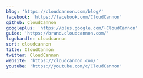 ```yaml
---
blog: 'https://cloudcannon.com/blog/'
facebook: 'https://facebook.com/CloudCannon'
github: CloudCannon
googleplus: 'https://plus.google.com/+CloudCannon'
guide: 'https://brand.cloudcannon.com/'
logohandle: cloudcannon
sort: cloudcannon
title: CloudCannon
twitter: CloudCannon
website: 'https://cloudcannon.com/'
youtube: 'https://youtube.com/c/CloudCannon'
---
```

